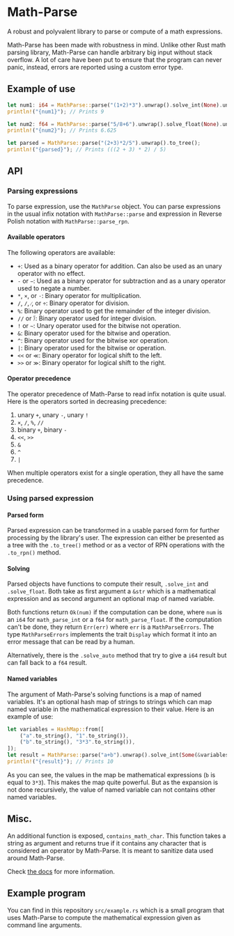 # Math-Parse

A robust and polyvalent library to parse or compute of a math expressions.

Math-Parse has been made with robustness in mind. Unlike other Rust math parsing library, Math-Parse can handle arbitrary big input without stack overflow. A lot of care have been put to ensure that the program can never panic, instead, errors are reported using a custom error type.

## Example of use

```rust
let num1: i64 = MathParse::parse("(1+2)*3").unwrap().solve_int(None).unwrap();
println!("{num1}"); // Prints 9

let num2: f64 = MathParse::parse("5/8+6").unwrap().solve_float(None).unwrap();
println!("{num2}"); // Prints 6.625

let parsed = MathParse::parse("(2+3)*2/5").unwrap().to_tree();
println!("{parsed}"); // Prints (((2 + 3) * 2) / 5)
```

## API

### Parsing expressions

To parse expression, use the `MathParse` object. You can parse expressions in the usual infix notation with `MathParse::parse` and expression in Reverse Polish notation with `MathParse::parse_rpn`.

#### Available operators

The following operators are available:

* `+`: Used as a binary operator for addition. Can also be used as an unary operator with no effect.
* `-` or `−`: Used as a binary operator for subtraction and as a unary operator used to negate a number.
* `*`, `×`, or `·`: Binary operator for multiplication.
* `/`, `∕`, `⁄`, or `÷`: Binary operator for division.
* `%`: Binary operator used to get the remainder of the integer division.
* `//` or `⟌`: Binary operator used for integer division.
* `!` or `~`: Unary operator used for the bitwise not operation.
* `&`: Binary operator used for the bitwise and operation.
* `^`: Binary operator used for the bitwise xor operation.
* `|`: Binary operator used for the bitwise or operation.
* `<<` or `≪`: Binary operator for logical shift to the left.
* `>>` or `≫`: Binary operator for logical shift to the right.

#### Operator precedence

The operator precedence of Math-Parse to read infix notation is quite usual. Here is the operators sorted in decreasing precedence:

1. unary `+`, unary `-`, unary `!`
2. `×`, `/`, `%`, `//`
3. binary `+`, binary `-`
4. `<<`, `>>`
4. `&`
5. `^`
6. `|`

When multiple operators exist for a single operation, they all have the same precedence.

### Using parsed expression

#### Parsed form

Parsed expression can be transformed in a usable parsed form for further processing by the library's user. The expression can either be presented as a tree with the `.to_tree()` method or as a vector of RPN operations with the `.to_rpn()` method.

#### Solving

Parsed objects have functions to compute their result, `.solve_int` and `.solve_float`. Both take as first argument a `&str` which is a mathematical expression and as second argument an optional map of named variable.

Both functions return `Ok(num)` if the computation can be done, where `num` is an `i64` for `math_parse_int` or a `f64` for `math_parse_float`. If the computation can't be done, they return `Err(err)` where `err` is a `MathParseErrors`. The type `MathParseErrors` implements the trait `Display` which format it into an error message that can be read by a human.

Alternatively, there is the `.solve_auto` method that try to give a `i64` result but can fall back to a `f64` result.

#### Named variables

The argument of Math-Parse's solving functions is a map of named variables. It's an optional hash map of strings to strings which can map named variable in the mathematical expression to their value. Here is an example of use:

```rust
let variables = HashMap::from([
    ("a".to_string(), "1".to_string()),
    ("b".to_string(), "3*3".to_string()),
]);
let result = MathParse::parse("a+b").unwrap().solve_int(Some(&variables)).unwrap();
println!("{result}"); // Prints 10
```

As you can see, the values in the map be mathematical expressions (`b` is equal to `3*3`). This makes the map quite powerful. But as the expansion is not done recursively, the value of named variable can not contains other named variables.

## Misc.

An additional function is exposed, `contains_math_char`. This function takes a string as argument and returns true if it contains any character that is considered an operator by Math-Parse. It is meant to sanitize data used around Math-Parse.

Check [the docs](https://docs.rs/math-parse) for more information.

## Example program

You can find in this repository `src/example.rs` which is a small program that uses Math-Parse to compute the mathematical expression given as command line arguments.

